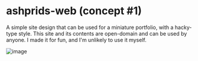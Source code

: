 # ashprids-web (concept #1)
A simple site design that can be used for a miniature portfolio, with a hacky-type style.
This site and its contents are open-domain and can be used by anyone. I made it for fun, and I'm unlikely to use it myself.

![image](https://user-images.githubusercontent.com/39588029/177039434-2bf4fa02-15e8-48e9-88fe-77b4a6dc5109.png)
